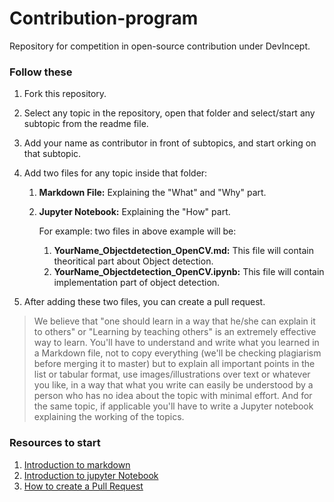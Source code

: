 # Contribution-program
Repository for competition in open-source contribution under DevIncept.

### Follow these

1. Fork this repository.

2. Select any topic in the repository, open that folder and select/start any subtopic from the readme file.

3. Add your name as contributor in front of subtopics, and start orking on that subtopic.

4. Add two files for any topic inside that folder:
    1. **Markdown File:** Explaining the "What" and "Why" part.
    2. **Jupyter Notebook:** Explaining the "How" part.

        For example: two files in above example will be:

          1. **YourName_Objectdetection_OpenCV.md:** This file will contain theoritical part about Object detection.
          2. **YourName_Objectdetection_OpenCV.ipynb:** This file will contain implementation part of object detection.


5. After adding these two files, you can create a pull request.


> We believe that "one should learn in a way that he/she can explain it to others" or "Learning by teaching others" is an extremely effective way to learn. You'll have to understand and write what you learned in a Markdown file, not to copy everything (we'll be checking plagiarism before merging it to master) but to explain all important points in the list or tabular format, use images/illustrations over text or whatever you like, in a way that what you write can easily be understood by a person who has no idea about the topic with minimal effort. And for the same topic, if applicable you'll have to write a Jupyter notebook explaining the working of the topics.


### Resources to start
1. [Introduction to markdown](https://github.com/Learn-Write-Repeat/Open-contributions/blob/master/Markdown.md)
2. [Introduction to jupyter Notebook](https://github.com/Learn-Write-Repeat/Open-contributions/blob/master/Trivedh_Jupyter_Tutorial.md)
3. [How to create a Pull Request](https://github.com/Learn-Write-Repeat/Open-contributions/blob/master/Create_Pull_Request.md)
